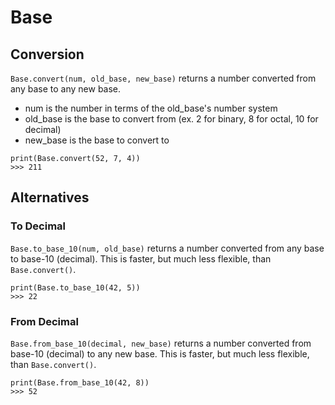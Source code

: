 # Base
## Conversion
`Base.convert(num, old_base, new_base)` returns a number converted from any base to any new base.
- num is the number in terms of the old_base's number system
- old_base is the base to convert from (ex. 2 for binary, 8 for octal, 10 for decimal)
- new_base is the base to convert to
```
print(Base.convert(52, 7, 4))
>>> 211
```

## Alternatives
### To Decimal
`Base.to_base_10(num, old_base)` returns a number converted from any base to base-10 (decimal). This is faster, but much less flexible, than `Base.convert()`.
```
print(Base.to_base_10(42, 5))
>>> 22
```

### From Decimal
`Base.from_base_10(decimal, new_base)` returns a number converted from base-10 (decimal) to any new base. This is faster, but much less flexible, than `Base.convert()`.
```
print(Base.from_base_10(42, 8))
>>> 52
```